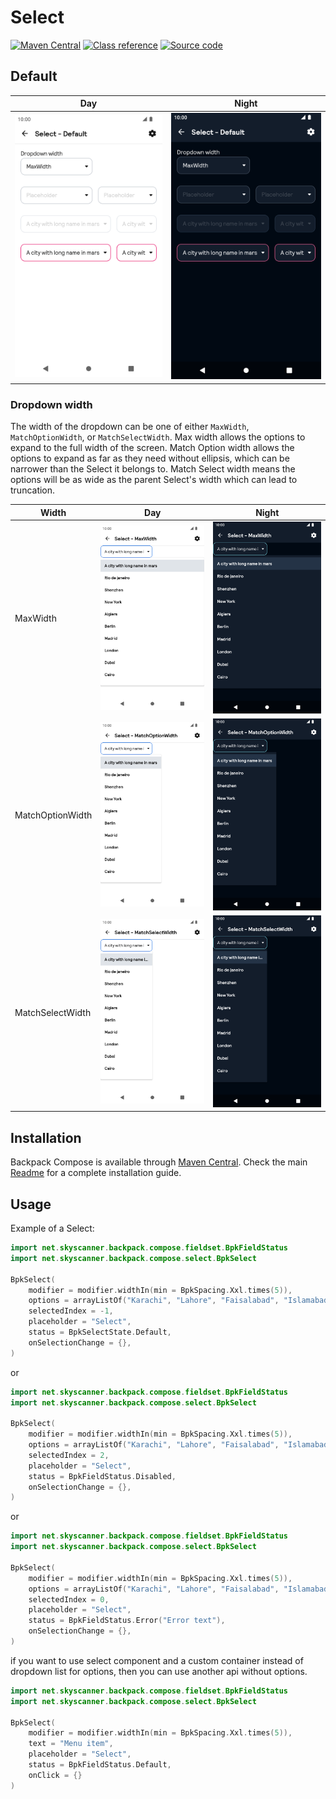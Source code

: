 # Select

[![Maven Central](https://img.shields.io/maven-central/v/net.skyscanner.backpack/backpack-compose)](https://search.maven.org/artifact/net.skyscanner.backpack/backpack-compose)
[![Class reference](https://img.shields.io/badge/Class%20reference-Android-blue)](https://backpack.github.io/android/backpack-compose/net.skyscanner.backpack.compose.select)
[![Source code](https://img.shields.io/badge/Source%20code-GitHub-lightgrey)](https://github.com/Skyscanner/backpack-android/tree/main/backpack-compose/src/main/kotlin/net/skyscanner/backpack/compose/select)

## Default

| Day                                                                                                                                                              | Night                                                                                                                                                                                       |
|------------------------------------------------------------------------------------------------------------------------------------------------------------------|---------------------------------------------------------------------------------------------------------------------------------------------------------------------------------------------|
| <img src="https://raw.githubusercontent.com/Skyscanner/backpack-android/main/docs/compose/Select/screenshots/default.png" alt="Select component" width="375" />  | <img src="https://raw.githubusercontent.com/Skyscanner/backpack-android/main/docs/compose/Select/screenshots/default_dm.png" alt="Select component - dark mode" width="375" />              |

### Dropdown width

The width of the dropdown can be one of either `MaxWidth`, `MatchOptionWidth`, or `MatchSelectWidth`.
Max width allows the options to expand to the full width of the screen.
Match Option width allows the options to expand as far as they need without ellipsis, which can be narrower than the Select
it belongs to.
Match Select width means the options will be as wide as the parent Select's width which can lead to truncation.

| Width            | Day                                                                                                                                                                                                                                | Night                                                                                                                                                                                                                                             |
|------------------|------------------------------------------------------------------------------------------------------------------------------------------------------------------------------------------------------------------------------------|---------------------------------------------------------------------------------------------------------------------------------------------------------------------------------------------------------------------------------------------------|
| MaxWidth         | <img src="https://raw.githubusercontent.com/Skyscanner/backpack-android/main/docs/compose/Select/screenshots/maxwidth.png" alt="Select component showing dropdown extending full width of screen" width="375" />                   | <img src="https://raw.githubusercontent.com/Skyscanner/backpack-android/main/docs/compose/Select/screenshots/maxwidth_dm.png" alt="Select component showing dropdown extending full width of screen - dark mode" width="375" />                   |
| MatchOptionWidth | <img src="https://raw.githubusercontent.com/Skyscanner/backpack-android/main/docs/compose/Select/screenshots/matchoptionwidth.png" alt="Select component showing dropdown extending as wide as longest option text" width="375" /> | <img src="https://raw.githubusercontent.com/Skyscanner/backpack-android/main/docs/compose/Select/screenshots/matchoptionwidth_dm.png" alt="Select component showing dropdown extending as wide as longest option text - dark mode" width="375" /> |
| MatchSelectWidth | <img src="https://raw.githubusercontent.com/Skyscanner/backpack-android/main/docs/compose/Select/screenshots/matchselectwidth.png" alt="Select component showing dropdown matching width of parent" width="375" />                 | <img src="https://raw.githubusercontent.com/Skyscanner/backpack-android/main/docs/compose/Select/screenshots/matchselectwidth_dm.png" alt="Select component showing dropdown matching width of parent - dark mode" width="375" />                 |

## Installation

Backpack Compose is available through [Maven Central](https://search.maven.org/artifact/net.skyscanner.backpack/backpack-compose). Check the main [Readme](https://github.com/skyscanner/backpack-android#installation) for a complete installation guide.

## Usage

Example of a Select:

```Kotlin
import net.skyscanner.backpack.compose.fieldset.BpkFieldStatus
import net.skyscanner.backpack.compose.select.BpkSelect

BpkSelect(
    modifier = modifier.widthIn(min = BpkSpacing.Xxl.times(5)),
    options = arrayListOf("Karachi", "Lahore", "Faisalabad", "Islamabad", "Quetta", "Peshawar", "Menu item", "Menu item"),
    selectedIndex = -1,
    placeholder = "Select",
    status = BpkSelectState.Default,
    onSelectionChange = {},
)
```
or

```Kotlin
import net.skyscanner.backpack.compose.fieldset.BpkFieldStatus
import net.skyscanner.backpack.compose.select.BpkSelect

BpkSelect(
    modifier = modifier.widthIn(min = BpkSpacing.Xxl.times(5)),
    options = arrayListOf("Karachi", "Lahore", "Faisalabad", "Islamabad", "Quetta", "Peshawar", "Menu item", "Menu item"),
    selectedIndex = 2,
    placeholder = "Select",
    status = BpkFieldStatus.Disabled,
    onSelectionChange = {},
)
```
or

```Kotlin
import net.skyscanner.backpack.compose.fieldset.BpkFieldStatus
import net.skyscanner.backpack.compose.select.BpkSelect

BpkSelect(
    modifier = modifier.widthIn(min = BpkSpacing.Xxl.times(5)),
    options = arrayListOf("Karachi", "Lahore", "Faisalabad", "Islamabad", "Quetta", "Peshawar", "Menu item", "Menu item"),
    selectedIndex = 0,
    placeholder = "Select",
    status = BpkFieldStatus.Error("Error text"),
    onSelectionChange = {},
)
```
if you want to use select component and a custom container instead of dropdown list for options, then you can use another api without options.

```Kotlin
import net.skyscanner.backpack.compose.fieldset.BpkFieldStatus
import net.skyscanner.backpack.compose.select.BpkSelect

BpkSelect(
    modifier = modifier.widthIn(min = BpkSpacing.Xxl.times(5)),
    text = "Menu item",
    placeholder = "Select",
    status = BpkFieldStatus.Default,
    onClick = {}
)
```
